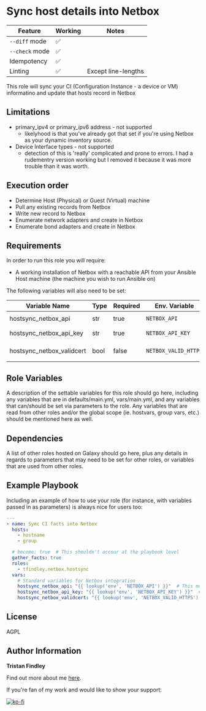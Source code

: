 # Sync host details into Netbox

| Feature         | Working | Notes               |
| --------------- | ------- | ------------------- |
| `--diff` mode   | ✅      |                     |
| `--check` mode  | ✅      |                     |
| Idempotency     | ✅      |                     |
| Linting         | ✅      | Except line-lengths |

This role will sync your CI (Configuration Instance - a device or VM) informatino and update that hosts record in Netbox

## Limitations

- primary_ipv4 or primary_ipv6 address - not supported
  - likelyhood is that you've already got that set if you're using Netbox as your dynamic inventory source.
- Device Interface types - not supported
  - detection of this is 'really' complicated and prone to errors. I had a rudementry version working but I removed it because it was more trouble than it was worth.

## Execution order

- Determine Host (Physical) or Guest (Virtual) machine
- Pull any existing records from Netbox
- Write new record to Netbox
- Enumerate network adapters and create in Netbox
- Enumerate bond adapters and create in Netbox

## Requirements

In order to run this role you will require:

- A working installation of Netbox with a reachable API from your Ansible Host machine (the machine you wish to run Ansible on)

The following variables will also need to be set:

| Variable Name             | Type | Required | Env. Variable        | Default | Example                      | Playbook value                                                  |
| ------------------------- | ---- | -------- | -------------------- | ------- | ---------------------------- | --------------------------------------------------------------- |
| hostsync_netbox_api       | str  | true     | `NETBOX_API`         |         | https://netboxurl.domain.tld | `"{{ lookup('env', 'NETBOX_API') }}"`                           |
| hostsync_netbox_api_key   | str  | true     | `NETBOX_API_KEY`     |         | abcdef1234567890             | `"{{ lookup('env', 'NETBOX_API_KEY') }}"`                       |
| hostsync_netbox_validcert | bool | false    | `NETBOX_VALID_HTTPS` | `true`  | true                         | `"{{ lookup('env', 'NETBOX_VALID_HTTPS') \| default(true) }}"`  |

## Role Variables

A description of the settable variables for this role should go here, including any variables that are in defaults/main.yml, vars/main.yml, and any variables that can/should be set via parameters to the role. Any variables that are read from other roles and/or the global scope (ie. hostvars, group vars, etc.) should be mentioned here as well.

## Dependencies

A list of other roles hosted on Galaxy should go here, plus any details in regards to parameters that may need to be set for other roles, or variables that are used from other roles.

## Example Playbook

Including an example of how to use your role (for instance, with variables passed in as parameters) is always nice for users too:

```yaml
---
- name: Sync CI facts into Netbox
  hosts:
    - hostname
    - group

  # become: true  # This shouldn't occour at the playbook level
  gather_facts: true
  roles:
    - tfindley.netbox.hostsync
  vars:
    # Standard variables for Netbox integration
    hostsync_netbox_api: "{{ lookup('env', 'NETBOX_API') }}"  # This must be defined in your environmental variables.
    hostsync_netbox_api_key: "{{ lookup('env', 'NETBOX_API_KEY') }}"  # This must be defined in your environmental variables. DO NOT HARD CODE!
    hostsync_netbox_validcert: "{{ lookup('env', 'NETBOX_VALID_HTTPS') | bool | default(true) }}"  # Change this variable to true if your Netbox server is using untrusted (i.e: self-signed) certificates

```

## License

AGPL

## Author Information

**Tristan Findley**

Find out more about me [here](https://tfindley.co.uk).

If you're fan of my work and would like to show your support:

[![ko-fi](https://ko-fi.com/img/githubbutton_sm.svg)](https://ko-fi.com/Z8Z016573P)
